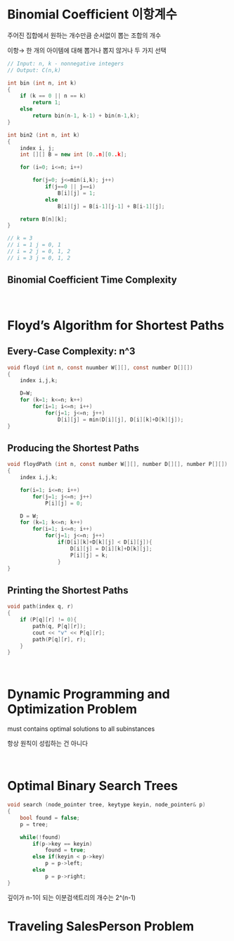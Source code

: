 # Binomial Coefficient 이항계수

주어진 집합에서 원하는 개수만큼 순서없이 뽑는 조합의 개수

이항→ 한 개의 아이템에 대해 뽑거나 뽑지 않거나 두 가지 선택

```c
// Input: n, k - nonnegative integers
// Output: C(n,k)

int bin (int n, int k)
{
	if (k == 0 || n == k)
		return 1;
	else
		return bin(n-1, k-1) + bin(n-1,k);
}
```

```cpp
int bin2 (int n, int k)
{
	index i, j;
	int [][] B = new int [0..n][0..k];

	for (i=0; i<=n; i++)

		for(j=0; j<=min(i,k); j++)
			if(j==0 || j==i)
				B[i][j] = 1;
			else
				B[i][j] = B[i-1][j-1] + B[i-1][j];

	return B[n][k];
}

// k = 3
// i = 1 j = 0, 1
// i = 2 j = 0, 1, 2
// i = 3 j = 0, 1, 2
```

## Binomial Coefficient Time Complexity

<br />

# Floyd’s Algorithm for Shortest Paths

## Every-Case Complexity: n^3

```c
void floyd (int n, const nuumber W[][], const number D[][])
{
	index i,j,k;

	D=W;
	for (k=1; k<=n; k++)
		for(i=1; i<=n; i++)
			for(j=1; j<=n; j++)
				D[i][j] = min(D[i][j], D[i][k]+D[k][j]);
}
```

## Producing the Shortest Paths

```c
void floydPath (int n, const number W[][], number D[][], number P[][])
{
	index i,j,k;

	for(i=1; i<=n; i++)
		for(j=1; j<=n; j++)
			P[i][j] = 0;

	D = W;
	for (k=1; k<=n; k++)
		for(i=1; i<=n; i++)
			for(j=1; j<=n; j++)
				if(D[i][k]+D[k][j] < D[i][j]){
					D[i][j] = D[i][k]+D[k][j];
					P[i][j] = k;
				}
}
```

## Printing the Shortest Paths

```c
void path(index q, r)
{
	if (P[q][r] != 0){
		path(q, P[q][r]);
		cout << "v" << P[q][r];
		path(P[q][r], r);
	}
}
```

<br />

# Dynamic Programming and Optimization Problem

must contains optimal solutions to all subinstances

항상 원칙이 성립하는 건 아니다

<br />

# Optimal Binary Search Trees

```c
void search (node_pointer tree, keytype keyin, node_pointer& p)
{
	bool found = false;
	p = tree;

	while(!found)
		if(p->key == keyin)
			found = true;
		else if(keyin < p->key)
			p = p->left;
		else
			p = p->right;
}
```

깊이가 n-1이 되는 이분검색트리의 개수는 2^(n-1)

# Traveling SalesPerson Problem
